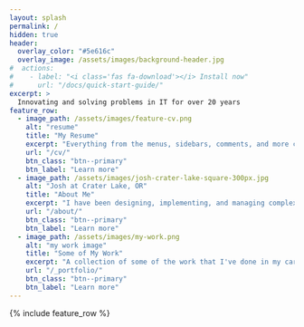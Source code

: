 ```yaml
---
layout: splash
permalink: /
hidden: true
header:
  overlay_color: "#5e616c"
  overlay_image: /assets/images/background-header.jpg
#  actions:
#    - label: "<i class='fas fa-download'></i> Install now"
#      url: "/docs/quick-start-guide/"
excerpt: >
  Innovating and solving problems in IT for over 20 years
feature_row:
  - image_path: /assets/images/feature-cv.png
    alt: "resume"
    title: "My Resume"
    excerpt: "Everything from the menus, sidebars, comments, and more can be configured or set with YAML Front Matter."
    url: "/cv/"
    btn_class: "btn--primary"
    btn_label: "Learn more"
  - image_path: /assets/images/josh-crater-lake-square-300px.jpg
    alt: "Josh at Crater Lake, OR"
    title: "About Me"
    excerpt: "I have been designing, implementing, and managing complex routed networks for over 15 years..."
    url: "/about/"
    btn_class: "btn--primary"
    btn_label: "Learn more"
  - image_path: /assets/images/my-work.png
    alt: "my work image"
    title: "Some of My Work"
    excerpt: "A collection of some of the work that I've done in my career."
    url: "/_portfolio/"
    btn_class: "btn--primary"
    btn_label: "Learn more"      
---
```


{% include feature_row %}
